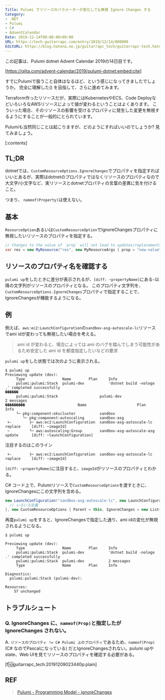 ```yaml
---
Title: Pulumi でリソースのパラメーターが変化しても無視 Ignore Changes する
Category:
- .NET
- Pulumi
- C#
- AdventCalendar
Date: 2019-12-14T00:00:00+09:00
URL: https://tech.guitarrapc.com/entry/2019/12/14/000000
EditURL: https://blog.hatena.ne.jp/guitarrapc_tech/guitarrapc-tech.hatenablog.com/atom/entry/26006613478865477
---
```


この記事は、Pulumi dotnet Advent Calendar 2019の14日目です。

[https://qiita.com/advent-calendar/2019/pulumi-dotnet:embed:cite]

すでにPulumiで扱うこと自体はなるほど、という感じになってきましたでしょうか。
完全に理解した() を目指して、さらに進めてみます。

Terraform作ったリソースだが、実際にはKubernetesやECS、Code DeployなどいろいろなAWSリソースによって値が変わるということはよくあります。
こういった場合、そのリソースの影響を受けるプロパティに発生した変更を無視するようにすることが一般的にとられています。

Pulumiも当然同じことは起こりますが、どのようにすればいいのでしょうか? 見てみましょう。

[:contents]

## TL;DR

dotnetでは、`CustomResourceOptions.IgnoreChanges`でプロパティを指定すればいいとあるが、実際はdotnetのプロパティではなくリソースのプロパティなので大文字/小文字など、実リソースとdotnetプロパティの言葉の差異に気を付けること。

つまり、 `nameof(Property)`は使えない。

## 基本

`ResourceOption`あるいは`CustomResourceOption`でIgnoreChangesプロパティに無視したいリソースのプロパティを指定する。

```cs
// Changes to the value of `prop` will not lead to updates/replacements
var res = new MyResource("res", new MyResourceArgs { prop = "new-value" }, new ResourceOptions { IgnoreChanges = { "prop" } });
```

## リソースのプロパティ名を確認する

`pulumi up`をしたときに差分が表示されるが、`[diff: ~propertyName]`にある`~`以降の文字列がリソースのプロパティとなる。
このプロパティ文字列を、`CustomResourceOptions.IgnoreChanges`プロパティで指定することで、IgnoreChangesが機能するようになる。

## 例

例えば、`aws:ec2:LaunchConfiguration`の`sandbox-asg-autoscale-lc`リソースでami idが変わっても無視したい場合を考える。

> ami id が変わると、場合によっては ami のバグを踏んでしまう可能性があるため安定した ami id を都度指定したいなどの要求

`pulumi up`をした状態では次のように表示される。

```shell
$ pulumi up
Previewing update (dev):
     Type                 Name        Plan     Info
     pulumi:pulumi:Stack  pulumi-dev           'dotnet build -nologo .' completed successfully
������
     pulumi:pulumi:Stack                   pulumi-dev                             2 messages
���������                        Name                       Plan        Info
     └─ pkg:component:ekscluster           sandbox
        └─ pkg:component:autoscaling       sandbox-asg
 +-        ├─ aws:ec2:LaunchConfiguration  sandbox-asg-autoscale-lc   replace     [diff: ~imageId]
 ~         └─ aws:autoscaling:Group        sandbox-asg-autoscale-asg  update      [diff: ~launchConfiguration]
```

注目するのはこのライン

```
 +-        ├─ aws:ec2:LaunchConfiguration  sandbox-asg-autoscale-lc   replace     [diff: ~imageId]
```

`[diff: ~propertyName]`に注目すると、`imageId`がリソースのプロパティとわかる。

C# コード上で、Pulumiリソースで`CustomResourceOptions`を渡すときに、IgnoreChangesにこの文字列を含める。

```cs
new LaunchConfiguration("sandbox-asg-autoscale-lc", new LaunchConfigurationArgs{
  // いろいろ定義
}, new CustomResourceOptions { Parent = this, IgnoreChanges = new List<string> { "imageId" } });
```

再度`pulumi up`をすると、IgnoreChangesで指定した通り、ami idの変化が無視されるようになる。

```shell
$ pulumi up

Previewing update (dev):
     Type                 Name        Plan     Info
     pulumi:pulumi:Stack  pulumi-dev           'dotnet build -nologo .' completed successfully
     pulumi:pulumi:Stack  pulumi-dev           2 messages
     Type                 Name        Plan     Info

Diagnostics:
  pulumi:pulumi:Stack (pulumi-dev):

Resources:
    57 unchanged
```

## トラブルシュート

### Q. IgnoreChanges に、`nameof(Prop)`と指定したが IgnoreChanges されない。

A. `リソースのプロパティ != C# Pulumi 上のプロパティ`であるため、`nameof(Prop)` (C# なのでPascalになっている) だとIgnoreChangesされない。pulumi upやstate、Web UIを見てリソースのプロパティを確認する必要がある。

[f:id:guitarrapc_tech:20191209023440p:plain]


## REF

> [Pulumi - Programming Model - ignoreChanges](https://www.pulumi.com/docs/intro/concepts/programming-model/#ignorechanges)
